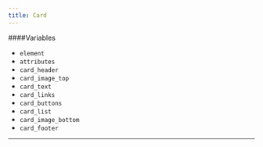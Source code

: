 ```yaml
---
title: Card
---
```


####Variables

- `element`
- `attributes`
- `card_header`
- `card_image_top`
- `card_text`
- `card_links`
- `card_buttons`
- `card_list`
- `card_image_bottom`
- `card_footer`

----
